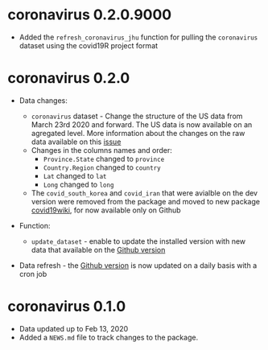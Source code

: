 # coronavirus 0.2.0.9000

* Added the `refresh_coronavirus_jhu` function for pulling the `coronavirus` dataset using the covid19R project format


# coronavirus 0.2.0

* Data changes:
  - `coronavirus` dataset - Change the structure of the US data from March 23rd 2020 and forward. The US data is now available on an agregated level. More information about the changes on the raw data available on this [issue](https://github.com/CSSEGISandData/COVID-19/issues/1250)
  - Changes in the columns names and order:
      - `Province.State` changed to `province`
      - `Country.Region` changed to `country`
      - `Lat` changed to `lat`
      - `Long` changed to `long`
  - The `covid_south_korea` and `covid_iran` that were avialble on the dev version were removed from the package and moved to new package [covid19wiki](https://github.com/RamiKrispin/covid19wiki), for now available only on Github 
  
* Function:
  - `update_dataset` - enable to update the installed version with new data that available on the [Github version](https://github.com/RamiKrispin/coronavirus)
* Data refresh - the [Github version](https://github.com/RamiKrispin/coronavirus) is now updated on a daily basis with a cron job
  

# coronavirus 0.1.0

* Data updated up to Feb 13, 2020
* Added a `NEWS.md` file to track changes to the package.
